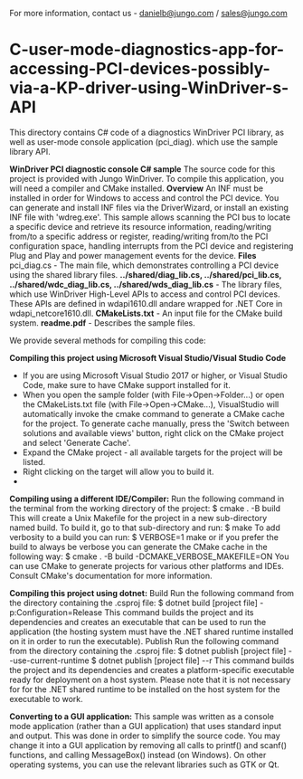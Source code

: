 For more information, contact us - danielb@jungo.com / sales@jungo.com

# C-user-mode-diagnostics-app-for-accessing-PCI-devices-possibly-via-a-KP-driver-using-WinDriver-s-API
This directory contains C# code of a diagnostics WinDriver PCI library, as well as user-mode console application (pci_diag). which use the sample library API. 


**WinDriver PCI diagnostic console C# sample**
The source code for this project is provided with Jungo WinDriver. To compile this application, you will need a compiler and CMake installed.
**Overview**
An INF must be installed in order for Windows to access and control the PCI device. You can generate and install INF files via the DriverWizard,
or install an existing INF file with 'wdreg.exe'. This sample allows scanning the PCI bus to locate a specific device and retrieve its resource
information, reading/writing from/to a specific address or register, reading/writing from/to the PCI configuration space, handling interrupts from the
PCI device and registering Plug and Play and power management events for the device.
**Files**
pci_diag.cs - The main file, which demonstrates controlling a PCI device using the shared library files.
**../shared/diag_lib.cs, ../shared/pci_lib.cs, ../shared/wdc_diag_lib.cs, ../shared/wds_diag_lib.cs** - The library files, which use WinDriver High-Level APIs to access and control PCI devices. These APIs are defined in wdapi1610.dll andare wrapped for .NET Core in wdapi_netcore1610.dll.
**CMakeLists.txt** - An input file for the CMake build system.
**readme.pdf** - Describes the sample files.

We provide several methods for compiling this code:

**Compiling this project using Microsoft Visual Studio/Visual Studio Code**
- If you are using Microsoft Visual Studio 2017 or higher, or Visual Studio Code, make sure to have CMake support installed for it.
- When you open the sample folder (with File->Open->Folder...) or open the CMakeLists.txt file (with File->Open->CMake...), VisualStudio will automatically invoke the cmake command to generate a CMake cache for the project. To generate cache manually, press the 'Switch between solutions and available views' button, right click on the CMake project and select 'Generate Cache'.
 - Expand the CMake project - all available targets for the project will be listed.
 - Right clicking on the target will allow you to build it.
 - 
**Compiling using a different IDE/Compiler:**
Run the following command in the terminal from the working directory of the project:
$ cmake . -B build
This will create a Unix Makefile for the project in a new sub-directory named build. To build it, go to that sub-directory and run:
$ make
To add verbosity to a build you can run:
$ VERBOSE=1 make
or if you prefer the build to always be verbose you can generate the CMake cache in the following way:
$ cmake . -B build -DCMAKE_VERBOSE_MAKEFILE=ON
You can use CMake to generate projects for various other platforms and IDEs. Consult CMake's documentation for more information.

**Compiling this project using dotnet:**
Build
Run the following command from the directory containing the .csproj file:
$ dotnet build [project file] -p:Configuration=Release
This command builds the project and its dependencies and creates an executable that can be used to run the application (the hosting system must
have the .NET shared runtime installed on it in order to run the executable).
Publish
Run the following command from the directory containing the .csproj file:
$ dotnet publish [project file] --use-current-runtime
$ dotnet publish [project file] --r <runtime id>
This command builds the project and its dependencies and creates a platform-specific executable ready for deployment on a host system. Please
note that it is not necessary for for the .NET shared runtime to be installed on the host system for the executable to work.

**Converting to a GUI application:**
This sample was written as a console mode application (rather than a GUI application) that uses standard input and output. This was done in order
to simplify the source code. You may change it into a GUI application by removing all calls to printf() and scanf() functions, and calling
MessageBox() instead (on Windows). On other operating systems, you can use the relevant libraries such as GTK or Qt.

